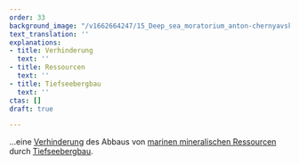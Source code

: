 ```yaml
---
order: 33
background_image: "/v1662664247/15_Deep_sea_moratorium_anton-chernyavskiy-unsplash_dg9fzi_sviqsb.jpg"
text_translation: ''
explanations:
- title: Verhinderung
  text: ''
- title: Ressourcen
  text: ''
- title: Tiefseebergbau
  text: ''
ctas: []
draft: true

---
```

…eine [Verhinderung](# "Verhinderung") des Abbaus von [marinen mineralischen Ressourcen](# "Ressourcen") durch [Tiefseebergbau](# "Tiefseebergbau").